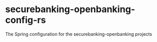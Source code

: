 # securebanking-openbanking-config-rs
The Spring configuration for the securebanking-openbanking projects
